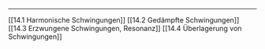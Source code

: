 ***

[[14.1 Harmonische Schwingungen]]
[[14.2 Gedämpfte Schwingungen]]
[[14.3 Erzwungene Schwingungen, Resonanz]]
[[14.4 Überlagerung von Schwingungen]]

